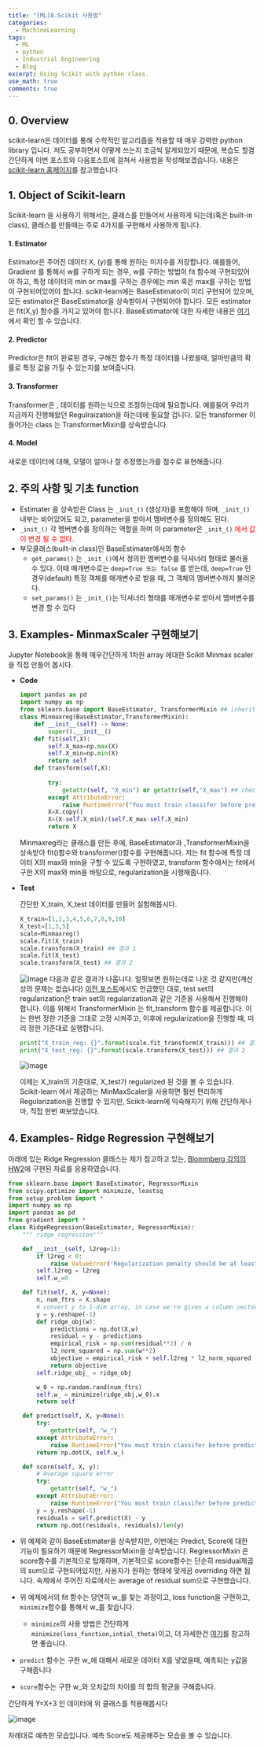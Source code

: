 ```yaml
---
title: "[ML]8.Scikit 사용법"
categories:
  - MachineLearning
tags:
  - ML
  - python
  - Industrial Engineering
  - Blog
excerpt: Using Scikit with python class.
use_math: true
comments: true
---
```


## 0. Overview
scikit-learn은 데이터를 통해 수학적인 알고리즘을 적용할 때 매우 강력한 python library 입니다. 저도 공부하면서 어떻게 쓰는지 조금씩 알게되었기 때문에, 복습도 할겸 간단하게 이번 포스트와 다음포스트에 걸쳐서 사용법을 작성해보겠습니다. 내용은 [scikit-learn 홈페이지](https://scikit-learn.org/stable/developers/develop.html)를 참고했습니다.

## 1. Object of Scikit-learn
Scikit-learn 을 사용하기 위해서는, 클래스를 만들어서 사용하게 되는데(혹은 built-in class), 클래스를 만들때는  주로 4가지를 구현해서 사용하게 됩니다.

#### 1. Estimator
Estimator은 주어진 데이터 X, (y)를 통해 원하는 미지수를 저장합니다. 예를들어, Gradient 를 통해서 w를 구하게 되는 경우, w를 구하는 방법이 fit 함수에 구현되있어야 하고, 특정 데이터의 min or max를 구하는 경우에는 min 혹은 max를 구하는 방법이 구현되어있어야 합니다.
scikit-learn에는 BaseEstimator이 미리 구현되어 있으며, 모든 estimator은 BaseEstimator을 상속받아서 구현되어야 합니다. 모든 estimator은 fit(X,y) 함수를 가지고 있어야 합니다.
BaseEstimator에 대한 자세한 내용은 [여기](https://scikit-learn.org/stable/developers/develop.html)에서 확인 할 수 있습니다.

#### 2. Predictor
Predictor은 fit이 완료된 경우, 구해진 함수가 특정 데이터를 나왔을때, 얼마만큼의 확률로 특정 값을 가질 수 있는지를 보여줍니다. 

#### 3. Transformer
Transformer은 , 데이터를 원하는식으로 조정하는데에 필요합니다. 예를들어 우리가 지금까지 진행해왔던 Regulraization을 하는데에 필요할 겁니다. 모든 transformer 이들어가는 class 는  TransformerMixin를 상속받습니다. 

#### 4. Model
새로운 데이터에 대해, 모델이 얼마나 잘 추정했는가를 점수로 표현해줍니다.


## 2. 주의 사항 및 기초 function

- Estimater 을 상속받은 Class 는 ```_init_()``` (생성자)를  포함해야 하며, ```_init_()``` 내부는 비어있어도 되고, parameter을 받아서 멤버변수를 정의해도 된다. 
-  ```_init_()``` 각 멤버변수를 정의하는 역할을 하며 이 parameter은 ```_init_()``` <span style="color:red">에서 값이 변경 될 수 없다.</span>
- 부모클래스(built-in class)인 BaseEstimater에서의 함수
  - ```get_params()``` 는 ```_init_()```에서 정의한 멤버변수를 딕셔너리 형태로 불러올 수 있다. 이때 매개변수로는 ```deep=True 또는 false``` 를 받는데, ```deep=True``` 인 경우(default) 특정 객체를 매개변수로 받을 때, 그 객체의 멤버변수까지 불러온다.
  - ```set_params()``` 는   ```_init_()```는 딕셔너리 형태를 매개변수로 받아서 멤버변수를 변경 할 수 있다




## 3. Examples- MinmaxScaler 구현해보기

Jupyter Notebook을 통해 매우간단하게 1차원 array 에대한 Scikit Minmax scaler을 직접 만들어 봅시다.
- __Code__

  ```python
  import pandas as pd
  import numpy as np
  from sklearn.base import BaseEstimator, TransformerMixin ## inheritance..
  class Minmaxreg(BaseEstimator,TransformerMixin):
      def __init__(self) -> None:
          super().__init__()
      def fit(self,X):
          self.X_max=np.max(X)
          self.X_min=np.min(X)
          return self
      def transform(self,X):
          
          try:
              getattr(self, "X_min") or getattr(self,"X_max") ## checking if fitted
          except AttributeError:
              raise RuntimeError("You must train classifer before predicting data!")
          X=X.copy()
          X=(X-self.X_min)/(self.X_max-self.X_min)
          return X
  ```
  Minmaxreg라는 클래스를 만든 후에, BaseEstimator과 ,TransformerMixin을 상속받아 fit()함수와 transformer()함수를 구현해줍니다.
  저는 fit 함수에 특정 데이터 X의 max와 min을 구할 수 있도록 구현하였고, transform 함수에서는 fit에서 구한 X의 max와 min을 바탕으로, regularization을 시행해줍니다.

- __Test__ 

  간단한 X_train, X_test 데이터를 만들어 실험해봅시다.

  ```python
  X_train=[1,2,3,4,5,6,7,8,9,10]
  X_test=[1,3,5]
  scale=Minmaxreg()
  scale.fit(X_train)
  scale.transform(X_train) ## 결과 1
  scale.fit(X_test)
  scale.transform(X_test) ## 결과 2
  ```
  ![image](https://user-images.githubusercontent.com/75593825/141425552-723248c0-cb27-45fd-8310-84bb01a289ce.png)
  다음과 같은 결과가 나옵니다. 얼핏보면 원하는데로 나온 것 같지만(계산상의 문제는 없습니다) [이전 포스트](https://lookbackjh.github.io/machinelearning/Examples/)에서도 언급했던 대로, test set의 regularization은 train set의 regularization과 같은 기준을 사용해서 진행해야 합니다. 이를 위해서 
  TransformerMixin 는 fit_transform 함수를 제공합니다. 이는 한번 정한 기준을 그대로 고정 시켜주고, 이후에 regularization을 진행할 때, 미리 정한 기준대로 실행합니다.  

  ```python
  print("X_train_reg: {}".format(scale.fit_transform(X_train))) ## 결과 1
  print("X_test_reg: {}".format(scale.transform(X_test))) ## 결과 2
  ```

  ![image](https://user-images.githubusercontent.com/75593825/141426262-40592369-accb-40f1-8518-c843b07345aa.png)

  이제는 X_train의 기준대로, X_test가 regularized 된 것을 볼 수 있습니다.
  Scikit-learn 에서 제공하는 MinMaxScaler을 사용하면 훨씬 편리하게 Regularization을 진행할 수 있지만, Scikit-learn에 익숙해지기 위해 간단하게나마, 직접 한번 짜보았습니다.


## 4. Examples- Ridge Regression 구현해보기
아래에 있는 Ridge Regression 클래스는 제가 참고하고 있는, [Blommberg 강의의 HW2](https://bloomberg.github.io/foml/#resources)에 구현된 자료를 응용하였습니다.

```python
from sklearn.base import BaseEstimator, RegressorMixin
from scipy.optimize import minimize, leastsq
from setup_problem import *
import numpy as np
import pandas as pd
from gradient import *
class RidgeRegression(BaseEstimator, RegressorMixin):
    """ ridge regression"""

    def __init__(self, l2reg=1):
        if l2reg < 0:
            raise ValueError('Regularization penalty should be at least 0.')
        self.l2reg = l2reg
        self.w_=0

    def fit(self, X, y=None):
        n, num_ftrs = X.shape
        # convert y to 1-dim array, in case we're given a column vector
        y = y.reshape(-1)
        def ridge_obj(w):
            predictions = np.dot(X,w)
            residual = y - predictions
            empirical_risk = np.sum(residual**2) / n
            l2_norm_squared = np.sum(w**2)
            objective = empirical_risk + self.l2reg * l2_norm_squared
            return objective
        self.ridge_obj_ = ridge_obj

        w_0 = np.random.rand(num_ftrs)
        self.w_ = minimize(ridge_obj,w_0).x
        return self

    def predict(self, X, y=None):
        try:
            getattr(self, "w_")
        except AttributeError:
            raise RuntimeError("You must train classifer before predicting data!")
        return np.dot(X, self.w_)

    def score(self, X, y):
        # Average square error
        try:
            getattr(self, "w_")
        except AttributeError:
            raise RuntimeError("You must train classifer before predicting data!")
        y = y.reshape(-1)
        residuals = self.predict(X) - y
        return np.dot(residuals, residuals)/len(y)
```

- 위 예제와 같이 BaseEstimater을 상속받지만, 이번에는 Predict, Score에 대한 기능이 필요하기 때문에 RegressorMixin을 상속받습니다. RegressorMixin 은 score함수를 기본적으로 탑재하며, 기본적으로 score함수는 단순히 residual제곱의 sum으로 구현되어있지만, 사용자가  원하는 형태에 맞게끔 overriding 하면 됩니다. 숙제에서 주어진 자료에서는 average of residual sum으로 구현했습니다.

- 위 예제에서의 fit 함수는 당연히 w_를 찾는 과정이고, loss function을 구현하고, ```minimize```함수를 통해서 w_를 찾습니다.
  - ```minimize```의 사용 방법은 간단하게 ```minimize(loss_function,intial_theta)```이고, 더 자세한건 [여기](https://docs.scipy.org/doc/scipy/reference/optimize.html)를 참고하면 좋습니다.
- ```predict``` 함수는 구한 w_에 대해서 새로운 데이터 X를 넣었을때, 예측되는 y값을 구해줍니다
- ```score```함수는 구한 w_와 오차값의 차이를 의 합의 평균을 구해줍니다.




간단하게 Y=X+3 인 데이터에 위 클래스를 적용해봅시다


![image](https://user-images.githubusercontent.com/75593825/141935988-e770bed7-589f-464d-a32d-de28a97e9cdc.png)


차례대로 예측한 모습입니다. 예측  Score도 제공해주는 모습을 볼 수 있습니다.




